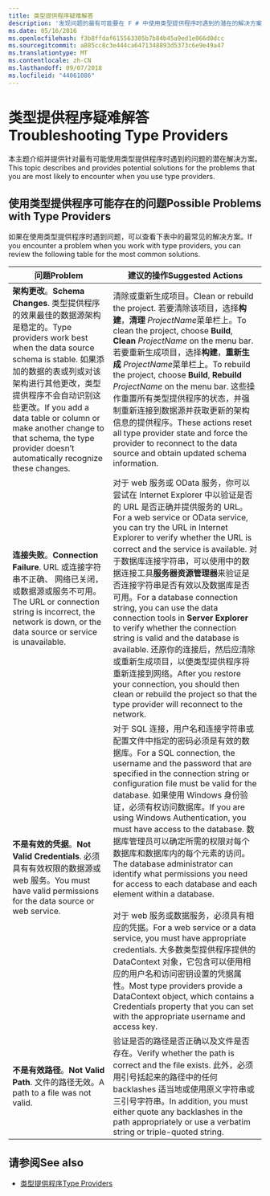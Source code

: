 ```yaml
---
title: 类型提供程序疑难解答
description: '发现问题的最有可能要在 F # 中使用类型提供程序时遇到的潜在的解决方案。'
ms.date: 05/16/2016
ms.openlocfilehash: f3b8ffdaf615563305b7b84b45a9ed1e066d0dcc
ms.sourcegitcommit: a885cc8c3e444ca6471348893d5373c6e9e49a47
ms.translationtype: MT
ms.contentlocale: zh-CN
ms.lasthandoff: 09/07/2018
ms.locfileid: "44061086"
---
```

# <a name="troubleshooting-type-providers"></a><span data-ttu-id="918d4-103">类型提供程序疑难解答</span><span class="sxs-lookup"><span data-stu-id="918d4-103">Troubleshooting Type Providers</span></span>

<span data-ttu-id="918d4-104">本主题介绍并提供针对最有可能使用类型提供程序时遇到的问题的潜在解决方案。</span><span class="sxs-lookup"><span data-stu-id="918d4-104">This topic describes and provides potential solutions for the problems that you are most likely to encounter when you use type providers.</span></span>

## <a name="possible-problems-with-type-providers"></a><span data-ttu-id="918d4-105">使用类型提供程序可能存在的问题</span><span class="sxs-lookup"><span data-stu-id="918d4-105">Possible Problems with Type Providers</span></span>

<span data-ttu-id="918d4-106">如果在使用类型提供程序时遇到问题，可以查看下表中的最常见的解决方案。</span><span class="sxs-lookup"><span data-stu-id="918d4-106">If you encounter a problem when you work with type providers, you can review the following table for the most common solutions.</span></span>

|<span data-ttu-id="918d4-107">问题</span><span class="sxs-lookup"><span data-stu-id="918d4-107">Problem</span></span>|<span data-ttu-id="918d4-108">建议的操作</span><span class="sxs-lookup"><span data-stu-id="918d4-108">Suggested Actions</span></span>|
|-------|-----------------|
|<span data-ttu-id="918d4-109">**架构更改**。</span><span class="sxs-lookup"><span data-stu-id="918d4-109">**Schema Changes**.</span></span> <span data-ttu-id="918d4-110">类型提供程序的效果最佳的数据源架构是稳定的。</span><span class="sxs-lookup"><span data-stu-id="918d4-110">Type providers work best  when the data source schema is stable.</span></span> <span data-ttu-id="918d4-111">如果添加的数据的表或列或对该架构进行其他更改，类型提供程序不会自动识别这些更改。</span><span class="sxs-lookup"><span data-stu-id="918d4-111">If you add a data table or column or make another change to that schema, the type provider doesn’t automatically recognize these changes.</span></span>|<span data-ttu-id="918d4-112">清除或重新生成项目。</span><span class="sxs-lookup"><span data-stu-id="918d4-112">Clean or rebuild the project.</span></span> <span data-ttu-id="918d4-113">若要清除该项目，选择**构建**，**清理** *ProjectName*菜单栏上。</span><span class="sxs-lookup"><span data-stu-id="918d4-113">To clean the project, choose **Build**, **Clean** *ProjectName* on the menu bar.</span></span> <span data-ttu-id="918d4-114">若要重新生成项目，选择**构建**，**重新生成** *ProjectName*菜单栏上。</span><span class="sxs-lookup"><span data-stu-id="918d4-114">To rebuild the project, choose **Build**, **Rebuild** *ProjectName* on the menu bar.</span></span> <span data-ttu-id="918d4-115">这些操作重置所有类型提供程序的状态，并强制重新连接到数据源并获取更新的架构信息的提供程序。</span><span class="sxs-lookup"><span data-stu-id="918d4-115">These actions reset all type provider state and force the provider to reconnect to the data source and obtain updated schema information.</span></span>|
|<span data-ttu-id="918d4-116">**连接失败**。</span><span class="sxs-lookup"><span data-stu-id="918d4-116">**Connection Failure**.</span></span> <span data-ttu-id="918d4-117">URL 或连接字符串不正确、 网络已关闭，或数据源或服务不可用。</span><span class="sxs-lookup"><span data-stu-id="918d4-117">The URL or connection string is incorrect, the network is down, or the data source or service is unavailable.</span></span>|<span data-ttu-id="918d4-118">对于 web 服务或 OData 服务，你可以尝试在 Internet Explorer 中以验证是否的 URL 是否正确并提供服务的 URL。</span><span class="sxs-lookup"><span data-stu-id="918d4-118">For a web service or OData service, you can try the URL in Internet Explorer to verify whether the URL is correct and the service is available.</span></span> <span data-ttu-id="918d4-119">对于数据库连接字符串，可以使用中的数据连接工具**服务器资源管理器**来验证是否连接字符串是否有效以及数据库是否可用。</span><span class="sxs-lookup"><span data-stu-id="918d4-119">For a database connection string, you can use the data connection tools in **Server Explorer** to verify whether the connection string is valid and the database is available.</span></span> <span data-ttu-id="918d4-120">还原你的连接后，然后应清除或重新生成项目，以便类型提供程序将重新连接到网络。</span><span class="sxs-lookup"><span data-stu-id="918d4-120">After you restore your connection, you should then clean or rebuild the project so that the type provider will reconnect to the network.</span></span>|
|<span data-ttu-id="918d4-121">**不是有效的凭据**。</span><span class="sxs-lookup"><span data-stu-id="918d4-121">**Not Valid Credentials**.</span></span> <span data-ttu-id="918d4-122">必须具有有效权限的数据源或 web 服务。</span><span class="sxs-lookup"><span data-stu-id="918d4-122">You must have valid permissions for the data source or web service.</span></span>|<span data-ttu-id="918d4-123">对于 SQL 连接，用户名和连接字符串或配置文件中指定的密码必须是有效的数据库。</span><span class="sxs-lookup"><span data-stu-id="918d4-123">For a SQL connection, the username and the password that are specified in the connection string or configuration file must be valid for the database.</span></span> <span data-ttu-id="918d4-124">如果使用 Windows 身份验证，必须有权访问数据库。</span><span class="sxs-lookup"><span data-stu-id="918d4-124">If you are using Windows Authentication, you must have access to the database.</span></span> <span data-ttu-id="918d4-125">数据库管理员可以确定所需的权限对每个数据库和数据库内的每个元素的访问。</span><span class="sxs-lookup"><span data-stu-id="918d4-125">The database administrator can identify what permissions you need for access to each database and each element within a database.</span></span><br /><br /><span data-ttu-id="918d4-126">对于 web 服务或数据服务，必须具有相应的凭据。</span><span class="sxs-lookup"><span data-stu-id="918d4-126">For a web service or a data service, you must have appropriate credentials.</span></span> <span data-ttu-id="918d4-127">大多数类型提供程序提供的 DataContext 对象，它包含可以使用相应的用户名和访问密钥设置的凭据属性。</span><span class="sxs-lookup"><span data-stu-id="918d4-127">Most type providers provide a DataContext object, which contains a Credentials property that you can set with the appropriate username and access key.</span></span>|
|<span data-ttu-id="918d4-128">**不是有效路径**。</span><span class="sxs-lookup"><span data-stu-id="918d4-128">**Not Valid Path**.</span></span> <span data-ttu-id="918d4-129">文件的路径无效。</span><span class="sxs-lookup"><span data-stu-id="918d4-129">A path to a file was not valid.</span></span>|<span data-ttu-id="918d4-130">验证是否的路径是否正确以及文件是否存在。</span><span class="sxs-lookup"><span data-stu-id="918d4-130">Verify whether the path is correct and the file exists.</span></span> <span data-ttu-id="918d4-131">此外，必须用引号括起来的路径中的任何 backlashes 适当地或使用原义字符串或三引号字符串。</span><span class="sxs-lookup"><span data-stu-id="918d4-131">In addition, you must either quote any backlashes in the path appropriately or use a verbatim string or triple-quoted string.</span></span>|

## <a name="see-also"></a><span data-ttu-id="918d4-132">请参阅</span><span class="sxs-lookup"><span data-stu-id="918d4-132">See also</span></span>

- [<span data-ttu-id="918d4-133">类型提供程序</span><span class="sxs-lookup"><span data-stu-id="918d4-133">Type Providers</span></span>](index.md)
